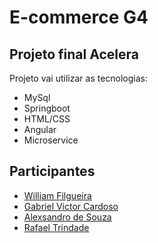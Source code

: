 # E-commerce G4
## Projeto final Acelera

Projeto vai utilizar as tecnologias:

- MySql
- Springboot
- HTML/CSS
- Angular
- Microservice

## Participantes

- [William Filgueira](https://github.com/williamfilgueira)
- [Gabriel Victor Cardoso](https://github.com/vscgabriel)
- [Alexsandro de Souza](https://github.com/Th3-Al3xX)
- [Rafael Trindade](https://github.com/ltsrafael)
